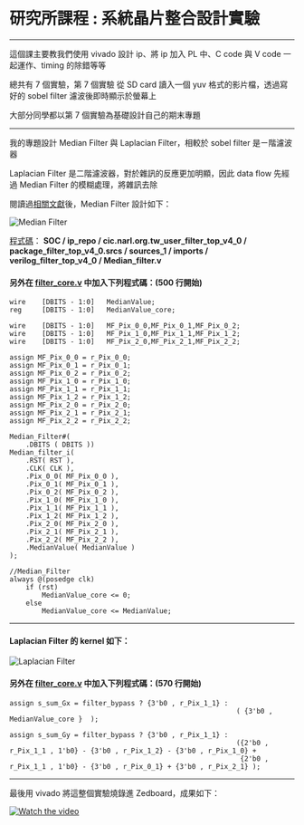 # **研究所課程 : 系統晶片整合設計實驗**
---

這個課主要教我們使用 vivado 設計 ip、將 ip 加入 PL 中、C code 與 V code 一起運作、timing 的除錯等等

總共有 7 個實驗，第 7 個實驗 從 SD card 讀入一個 yuv 格式的影片檔，透過寫好的 sobel filter 濾波後即時顯示於螢幕上

大部分同學都以第 7 個實驗為基礎設計自己的期末專題

---

我的專題設計 Median Filter 與 Laplacian Filter，相較於 sobel filter 是ㄧ階濾波器

Laplacian Filter 是二階濾波器，對於雜訊的反應更加明顯，因此 data flow 先經過 Median Filter 的模糊處理，將雜訊去除

閱讀過[相關文獻](https://wenku.baidu.com/view/f4b36009581b6bd97f19ea5f.html?rec_flag=default&sxts=1558001339188)後，Median Filter 設計如下：

![Median Filter](https://i.imgur.com/bMVEpjD.png)

[程式碼](./ip_repo/cic.narl.org.tw_user_filter_top_v4_0/package_filter_top_v4_0.srcs/sources_1/imports/verilog_filter_top_v4_0/Median_filter.v)：
**SOC / ip_repo / cic.narl.org.tw_user_filter_top_v4_0 / package_filter_top_v4_0.srcs / sources_1 / imports / verilog_filter_top_v4_0 / Median_filter.v**

#### 另外在 [**filter_core.v**](ip_repo/cic.narl.org.tw_user_filter_top_v4_0/package_filter_top_v4_0.srcs/sources_1/imports/verilog_filter_top_v4_0/filter_core.v) 中加入下列程式碼：(500 行開始)

```
wire    [DBITS - 1:0]   MedianValue;
reg     [DBITS - 1:0]   MedianValue_core;

wire    [DBITS - 1:0]   MF_Pix_0_0,MF_Pix_0_1,MF_Pix_0_2;
wire    [DBITS - 1:0]   MF_Pix_1_0,MF_Pix_1_1,MF_Pix_1_2;
wire    [DBITS - 1:0]   MF_Pix_2_0,MF_Pix_2_1,MF_Pix_2_2;

assign MF_Pix_0_0 = r_Pix_0_0;
assign MF_Pix_0_1 = r_Pix_0_1;
assign MF_Pix_0_2 = r_Pix_0_2;
assign MF_Pix_1_0 = r_Pix_1_0;
assign MF_Pix_1_1 = r_Pix_1_1;
assign MF_Pix_1_2 = r_Pix_1_2;
assign MF_Pix_2_0 = r_Pix_2_0;
assign MF_Pix_2_1 = r_Pix_2_1;
assign MF_Pix_2_2 = r_Pix_2_2;

Median_Filter#(
    .DBITS ( DBITS ))
Median_filter_i(
	.RST( RST ),
	.CLK( CLK ),
	.Pix_0_0( MF_Pix_0_0 ),
	.Pix_0_1( MF_Pix_0_1 ),
	.Pix_0_2( MF_Pix_0_2 ),
	.Pix_1_0( MF_Pix_1_0 ),
	.Pix_1_1( MF_Pix_1_1 ),
	.Pix_1_2( MF_Pix_1_2 ),
	.Pix_2_0( MF_Pix_2_0 ),
	.Pix_2_1( MF_Pix_2_1 ),
	.Pix_2_2( MF_Pix_2_2 ),
	.MedianValue( MedianValue )
);

//Median_Filter
always @(posedge clk)
    if (rst)
	    MedianValue_core <= 0;
	else 
	    MedianValue_core <= MedianValue;
```

---

#### Laplacian Filter 的 kernel 如下：
![Laplacian Filter](https://i.imgur.com/rDWwXQP.png)

#### 另外在 [**filter_core.v**](ip_repo/cic.narl.org.tw_user_filter_top_v4_0/package_filter_top_v4_0.srcs/sources_1/imports/verilog_filter_top_v4_0/filter_core.v) 中加入下列程式碼：(570 行開始)

```
assign s_sum_Gx = filter_bypass ? {3'b0 , r_Pix_1_1} :
                                                        ( {3'b0 , MedianValue_core }  );
	
assign s_sum_Gy = filter_bypass ? {3'b0 , r_Pix_1_1} :
                                                        ({2'b0 , r_Pix_1_1 , 1'b0} - {3'b0 , r_Pix_1_2} - {3'b0 , r_Pix_1_0} +
                                                         {2'b0 , r_Pix_1_1 , 1'b0} - {3'b0 , r_Pix_0_1} + {3'b0 , r_Pix_2_1} );
```
---

最後用 vivado 將這整個實驗燒錄進 Zedboard，成果如下：

[![Watch the video](https://img.youtube.com/vi/xuBknwYBclg/maxresdefault.jpg)](https://youtu.be/xuBknwYBclg)

